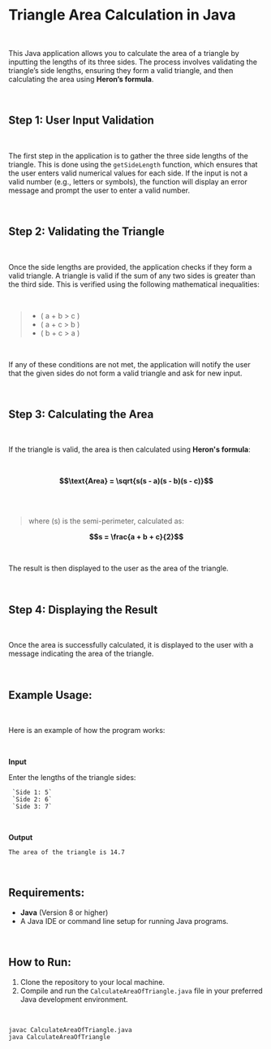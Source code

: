 # Triangle Area Calculation in Java

<br>

This Java application allows you to calculate the area of a triangle by inputting the lengths of its three sides. The process involves validating the triangle’s side lengths, ensuring they form a valid triangle, and then calculating the area using **Heron’s formula**.

<br>

## Step 1: User Input Validation

<br>

The first step in the application is to gather the three side lengths of the triangle. This is done using the `getSideLength` function, which ensures that the user enters valid numerical values for each side. If the input is not a valid number (e.g., letters or symbols), the function will display an error message and prompt the user to enter a valid number.

<br>

## Step 2: Validating the Triangle

<br>

Once the side lengths are provided, the application checks if they form a valid triangle. A triangle is valid if the sum of any two sides is greater than the third side. This is verified using the following mathematical inequalities:

<br>

>- \( a + b > c \)
>- \( a + c > b \)
>- \( b + c > a \)

<br>

If any of these conditions are not met, the application will notify the user that the given sides do not form a valid triangle and ask for new input.

<br>

## Step 3: Calculating the Area

<br>

If the triangle is valid, the area is then calculated using **Heron's formula**:

<br>

**$$\text{Area} = \sqrt{s(s - a)(s - b)(s - c)}$$**

<br>


<br>

> where \(s\) is the semi-perimeter, calculated as:

**$$s = \frac{a + b + c}{2}$$**

<br>

The result is then displayed to the user as the area of the triangle.

<br>

## Step 4: Displaying the Result

<br>

Once the area is successfully calculated, it is displayed to the user with a message indicating the area of the triangle.

<br>

## Example Usage:

<br>

Here is an example of how the program works:

<br>

**Input**

Enter the lengths of the triangle sides:
     
     `Side 1: 5`
     `Side 2: 6`
     `Side 3: 7`

<br>

**Output**

 `The area of the triangle is 14.7`
 
 <br>


## Requirements:

- **Java** (Version 8 or higher)
- A Java IDE or command line setup for running Java programs.

<br>


## How to Run:

1. Clone the repository to your local machine.
2. Compile and run the `CalculateAreaOfTriangle.java` file in your preferred Java development environment.

<br>

```
javac CalculateAreaOfTriangle.java
java CalculateAreaOfTriangle
```

